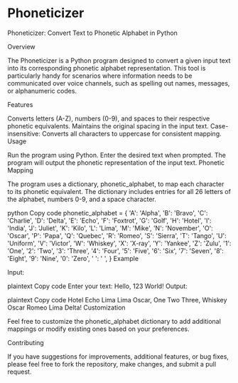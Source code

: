 # Phoneticizer

Phoneticizer: Convert Text to Phonetic Alphabet in Python

Overview

The Phoneticizer is a Python program designed to convert a given input text into its corresponding phonetic alphabet representation. This tool is particularly handy for scenarios where information needs to be communicated over voice channels, such as spelling out names, messages, or alphanumeric codes.

Features

Converts letters (A-Z), numbers (0-9), and spaces to their respective phonetic equivalents.
Maintains the original spacing in the input text.
Case-insensitive: Converts all characters to uppercase for consistent mapping.
Usage

Run the program using Python.
Enter the desired text when prompted.
The program will output the phonetic representation of the input text.
Phonetic Mapping

The program uses a dictionary, phonetic_alphabet, to map each character to its phonetic equivalent. The dictionary includes entries for all 26 letters of the alphabet, numbers 0-9, and a space character.

python
Copy code
phonetic_alphabet = {
    'A': 'Alpha',
    'B': 'Bravo',
    'C': 'Charlie',
    'D': 'Delta',
    'E': 'Echo',
    'F': 'Foxtrot',
    'G': 'Golf',
    'H': 'Hotel',
    'I': 'India',
    'J': 'Juliet',
    'K': 'Kilo',
    'L': 'Lima',
    'M': 'Mike',
    'N': 'November',
    'O': 'Oscar',
    'P': 'Papa',
    'Q': 'Quebec',
    'R': 'Romeo',
    'S': 'Sierra',
    'T': 'Tango',
    'U': 'Uniform',
    'V': 'Victor',
    'W': 'Whiskey',
    'X': 'X-ray',
    'Y': 'Yankee',
    'Z': 'Zulu',
    '1': 'One',
    '2': 'Two',
    '3': 'Three',
    '4': 'Four',
    '5': 'Five',
    '6': 'Six',
    '7': 'Seven',
    '8': 'Eight',
    '9': 'Nine',
    '0': 'Zero',
    ' ': ' ',
}
Example

Input:

plaintext
Copy code
Enter your text: Hello, 123 World!
Output:

plaintext
Copy code
Hotel Echo Lima Lima Oscar, One Two Three, Whiskey Oscar Romeo Lima Delta!
Customization

Feel free to customize the phonetic_alphabet dictionary to add additional mappings or modify existing ones based on your preferences.

Contributing

If you have suggestions for improvements, additional features, or bug fixes, please feel free to fork the repository, make changes, and submit a pull request.
